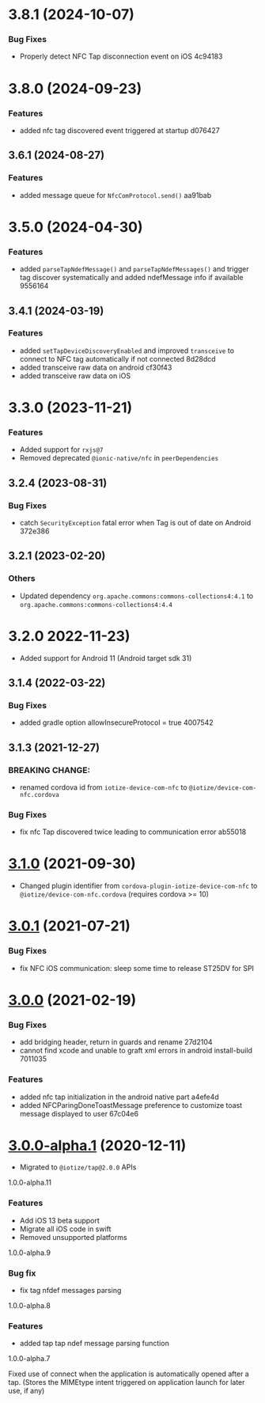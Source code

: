# 3.8.1 (2024-10-07)

### Bug Fixes

* Properly detect NFC Tap disconnection event on iOS 4c94183

# 3.8.0 (2024-09-23)


### Features

* added nfc tag discovered event triggered at startup d076427


## 3.6.1 (2024-08-27)


### Features

* added message queue for `NfcComProtocol.send()` aa91bab



# 3.5.0 (2024-04-30)


### Features

* added `parseTapNdefMessage()` and `parseTapNdefMessages()` and trigger tag discover systematically and added ndefMessage info if available 9556164



## 3.4.1 (2024-03-19)


### Features

* added `setTapDeviceDiscoveryEnabled` and improved `transceive` to connect to NFC tag automatically if not connected 8d28dcd
* added transceive raw data on android cf30f43
* added transceive raw data on iOS 



# 3.3.0 (2023-11-21)

### Features

- Added support for `rxjs@7`
- Removed deprecated `@ionic-native/nfc` in `peerDependencies`

## 3.2.4 (2023-08-31)

### Bug Fixes

- catch `SecurityException` fatal error when Tag is out of date on Android 372e386

## 3.2.1 (2023-02-20)

### Others

- Updated dependency `org.apache.commons:commons-collections4:4.1` to `org.apache.commons:commons-collections4:4.4`

# 3.2.0 2022-11-23)

- Added support for Android 11 (Android target sdk 31)

## 3.1.4 (2022-03-22)

### Bug Fixes

- added gradle option allowInsecureProtocol = true 4007542

## 3.1.3 (2021-12-27)

### BREAKING CHANGE:

- renamed cordova id from `iotize-device-com-nfc` to `@iotize/device-com-nfc.cordova`

### Bug Fixes

- fix nfc Tap discovered twice leading to communication error ab55018

<a name="3.1.0"></a>

# [3.1.0](https://github.com/iotize-sas/device-com-nfc.cordova/compare/v3.0.1...v3.1.0) (2021-09-30)

- Changed plugin identifier from `cordova-plugin-iotize-device-com-nfc` to `@iotize/device-com-nfc.cordova` (requires cordova >= 10)

<a name="3.0.1"></a>

# [3.0.1](https://github.com/iotize-sas/device-com-nfc.cordova/compare/v3.0.0...v3.0.1) (2021-07-21)

### Bug Fixes

- fix NFC iOS communication: sleep some time to release ST25DV for SPI

<a name="3.0.0"></a>

# [3.0.0](https://github.com/iotize-sas/device-com-nfc.cordova/compare/v1.0.0-alpha.9...v3.0.0) (2021-02-19)

### Bug Fixes

- add bridging header, return in guards and rename 27d2104
- cannot find xcode and unable to graft xml errors in android install-build 7011035

### Features

- added nfc tap initialization in the android native part a4efe4d
- added NFCParingDoneToastMessage preference to customize toast message displayed to user 67c04e6

<a name="3.0.0-alpha.1"></a>

# [3.0.0-alpha.1](https://github.com/iotize-sas/device-com-nfc.cordova/compare/v1.0.0-alpha.9...v3.0.0-alpha.1) (2020-12-11)

- Migrated to `@iotize/tap@2.0.0` APIs

<a name="1.0.0-alpha.11">1.0.0-alpha.11</a>

### Features

- Add iOS 13 beta support
- Migrate all iOS code in swift
- Removed unsupported platforms

<a name="1.0.0-alpha.9">1.0.0-alpha.9</a>

### Bug fix

- fix tag nfdef messages parsing

<a name="1.0.0-alpha.9">1.0.0-alpha.8</a>

### Features

- added tap tap ndef message parsing function

<a name="1.0.0-alpha.7">1.0.0-alpha.7</a>

Fixed use of connect when the application is automatically opened after a tap. (Stores the MIMEtype intent triggered on application launch for later use, if any)

<a name="1.0.0-alpha.1"></a>
